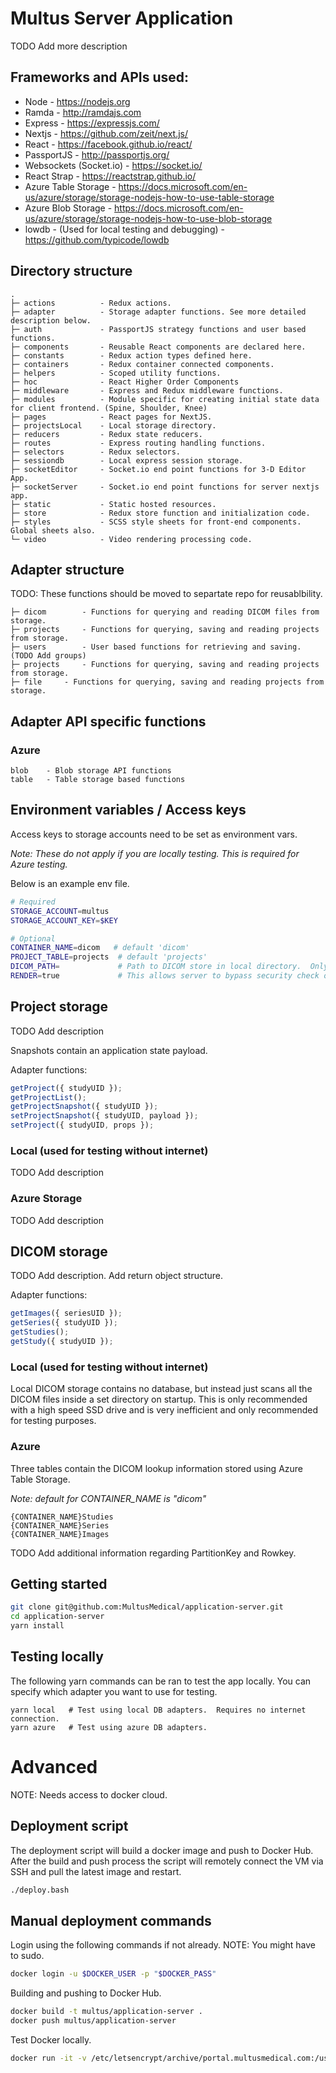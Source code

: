 # Multus Server Application

TODO Add more description

## Frameworks and APIs used:

- Node - https://nodejs.org
- Ramda - http://ramdajs.com
- Express - https://expressjs.com/
- Nextjs - https://github.com/zeit/next.js/
- React - https://facebook.github.io/react/
- PassportJS - http://passportjs.org/
- Websockets (Socket.io) - https://socket.io/
- React Strap - https://reactstrap.github.io/
- Azure Table Storage - https://docs.microsoft.com/en-us/azure/storage/storage-nodejs-how-to-use-table-storage
- Azure Blob Storage - https://docs.microsoft.com/en-us/azure/storage/storage-nodejs-how-to-use-blob-storage
- lowdb - (Used for local testing and debugging) - https://github.com/typicode/lowdb

## Directory structure

```
.
├─ actions          - Redux actions.
├─ adapter          - Storage adapter functions. See more detailed description below.
├─ auth             - PassportJS strategy functions and user based functions.
├─ components       - Reusable React components are declared here.
├─ constants        - Redux action types defined here.
├─ containers       - Redux container connected components.
├─ helpers          - Scoped utility functions.
├─ hoc              - React Higher Order Components
├─ middleware       - Express and Redux middleware functions.
├─ modules          - Module specific for creating initial state data for client frontend. (Spine, Shoulder, Knee)
├─ pages            - React pages for NextJS.
├─ projectsLocal    - Local storage directory.
├─ reducers         - Redux state reducers.
├─ routes           - Express routing handling functions.
├─ selectors        - Redux selectors.
├─ sessiondb        - Local express session storage.
├─ socketEditor     - Socket.io end point functions for 3-D Editor App.
├─ socketServer     - Socket.io end point functions for server nextjs app.
├─ static           - Static hosted resources.
├─ store            - Redux store function and initialization code.
├─ styles           - SCSS style sheets for front-end components. Global sheets also.
└─ video            - Video rendering processing code.
```

## Adapter structure

TODO: These functions should be moved to separtate repo for reusablbility.

```
├─ dicom        - Functions for querying and reading DICOM files from storage.
├─ projects     - Functions for querying, saving and reading projects from storage.
├─ users        - User based functions for retrieving and saving. (TODO Add groups)
├─ projects     - Functions for querying, saving and reading projects from storage.
├─ file     - Functions for querying, saving and reading projects from storage.
```

## Adapter API specific functions

### Azure

```
blob    - Blob storage API functions
table   - Table storage based functions
```

## Environment variables / Access keys

Access keys to storage accounts need to be set as environment vars.

_Note: These do not apply if you are locally testing. This is required for Azure testing._

Below is an example env file.

```bash
# Required
STORAGE_ACCOUNT=multus
STORAGE_ACCOUNT_KEY=$KEY

# Optional
CONTAINER_NAME=dicom   # default 'dicom'
PROJECT_TABLE=projects  # default 'projects'
DICOM_PATH=             # Path to DICOM store in local directory.  Only used to local testing.
RENDER=true             # This allows server to bypass security check on socket.io connection.
```

## Project storage

TODO Add description

Snapshots contain an application state payload.

Adapter functions:

```javascript
getProject({ studyUID });
getProjectList();
getProjectSnapshot({ studyUID });
setProjectSnapshot({ studyUID, payload });
setProject({ studyUID, props });
```

### Local (used for testing without internet)

TODO Add description

### Azure Storage

TODO Add description

## DICOM storage

TODO Add description. Add return object structure.

Adapter functions:

```javascript
getImages({ seriesUID });
getSeries({ studyUID });
getStudies();
getStudy({ studyUID });
```

### Local (used for testing without internet)

Local DICOM storage contains no database, but instead just scans all the DICOM files inside a set directory on startup. This is only recommended with a high speed SSD drive and is very inefficient and only recommended for testing purposes.

### Azure

Three tables contain the DICOM lookup information stored using Azure Table Storage.

_Note: default for CONTAINER_NAME is "dicom"_

```
{CONTAINER_NAME}Studies
{CONTAINER_NAME}Series
{CONTAINER_NAME}Images
```

TODO Add additional information regarding PartitionKey and Rowkey.

## Getting started

```sh
git clone git@github.com:MultusMedical/application-server.git
cd application-server
yarn install
```

## Testing locally

The following yarn commands can be ran to test the app locally. You can specify which adapter you want to use for testing.

```
yarn local   # Test using local DB adapters.  Requires no internet connection.
yarn azure   # Test using azure DB adapters.
```

# Advanced

NOTE: Needs access to docker cloud.

## Deployment script

The deployment script will build a docker image and push to Docker Hub. After the build and push process the script will remotely connect the VM via SSH and pull the latest image and restart.

```bash
./deploy.bash
```

## Manual deployment commands

Login using the following commands if not already. NOTE: You might have to sudo.

```sh
docker login -u $DOCKER_USER -p "$DOCKER_PASS"
```

Building and pushing to Docker Hub.

```sh
docker build -t multus/application-server .
docker push multus/application-server
```

Test Docker locally.

```bash
docker run -it -v /etc/letsencrypt/archive/portal.multusmedical.com:/usr/certs hackexpert/application-server
```
